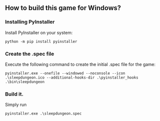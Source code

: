## How to build this game for Windows?

### Installing PyInstaller

Install PyInstaller on your system:

```
python -m pip install pyinstaller
```

### Create the .spec file

Execute the following command to create the initial .spec file for the game:

```
pyinstaller.exe --onefile --windowed --noconsole --icon .\sleepdungeon.ico --additional-hooks-dir .\pyinstaller_hooks .\bin\sleepdungeon
```

### Build it.

Simply run

```
pyinstaller.exe .\sleepdungeon.spec
```
